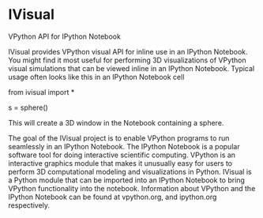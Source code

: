 # IVisual
VPython API for IPython Notebook

IVisual provides VPython visual API for inline use in an IPython Notebook. You might find it most useful for 
performing 3D visualizations of VPython visual simulations that can be viewed inline in an IPython Notebook.
Typical usage often looks like this in an IPython Notebook cell

from ivisual import *

s = sphere()

This will create a 3D window in the Notebook containing a sphere.

The goal of the IVisual project is to enable VPython programs to run seamlessly in an IPython Notebook. The IPython Notebook
is a popular software tool for doing interactive scientific computing. VPython is an interactive graphics module that makes
it unusually easy for users to perform 3D computational modeling and visualizations in Python. IVisual is a Python module
that can be imported into an IPython Notebook to bring VPython functionality into the notebook. Information about VPython and 
the IPython Notebook can be found at vpython.org, and ipython.org respectively.
